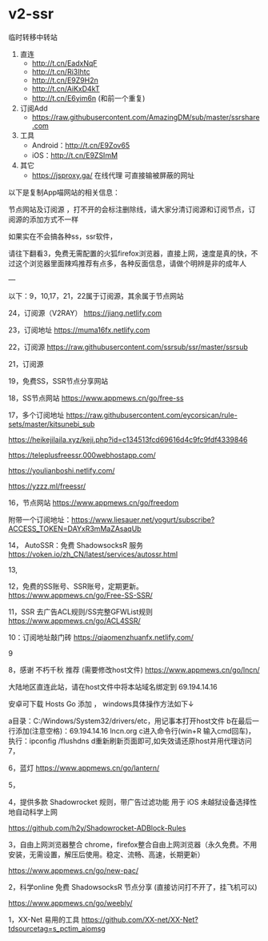# v2-ssr
临时转移中转站

1. 直连
   - http://t.cn/EadxNqF
   - http://t.cn/Ri3Ihtc
   - http://t.cn/E9Z9H2n
   - http://t.cn/AiKxD4kT
   - http://t.cn/E6yim6n (和前一个重复)
2. 订阅Add
   - https://raw.githubusercontent.com/AmazingDM/sub/master/ssrshare.com
3. 工具
   - Android：http://t.cn/E9Zov65
   - iOS：http://t.cn/E9ZSImM
4. 其它
   - https://jsproxy.ga/ 在线代理 可直接输被屏蔽的网址



以下是复制App喵网站的相关信息：


节点网站及订阅源 ，打不开的会标注删除线，请大家分清订阅源和订阅节点，订阅源的添加方式不一样

如果实在不会搞各种ss，ssr软件，

请往下翻看3，免费无需配置的火狐firefox浏览器，直接上网，速度是真的快，不过这个浏览器里面辣鸡推荐有点多，各种反面信息，请做个明辨是非的成年人

—

以下：9，10,17，21，22属于订阅源，其余属于节点网站

24，订阅源（V2RAY）
https://jiang.netlify.com

23，订阅地址
https://muma16fx.netlify.com

22，订阅源
https://raw.githubusercontent.com/ssrsub/ssr/master/ssrsub

21，订阅源

19，免费SS，SSR节点分享网站

18，SS节点网站
https://www.appmews.cn/go/free-ss

17，多个订阅地址
https://raw.githubusercontent.com/eycorsican/rule-sets/master/kitsunebi_sub

https://heikejilaila.xyz/keji.php?id=c134513fcd69616d4c9fc9fdf4339846

https://teleplusfreessr.000webhostapp.com/

https://youlianboshi.netlify.com/

https://yzzz.ml/freessr/

16，节点网站
https://www.appmews.cn/go/freedom

附带一个订阅地址：https://www.liesauer.net/yogurt/subscribe?ACCESS_TOKEN=DAYxR3mMaZAsaqUb

14， AutoSSR：免费 ShadowsocksR 服务
https://voken.io/zh_CN/latest/services/autossr.html

13,

12，免费的SS账号、SSR账号，定期更新。
https://www.appmews.cn/go/Free-SS-SSR/

11，SSR 去广告ACL规则/SS完整GFWList规则
https://www.appmews.cn/go/ACL4SSR/

10：订阅地址敲门砖
https://qiaomenzhuanfx.netlify.com/

9

8，感谢 不朽千秋 推荐 (需要修改host文件)
https://www.appmews.cn/go/lncn/

大陆地区直连此站，请在host文件中将本站域名绑定到 69.194.14.16

安卓可下载 Hosts Go 添加 ， windows具体操作方法如下↓

a目录：C:/Windows/System32/drivers/etc，用记事本打开host文件
b在最后一行添加(注意空格)：69.194.14.16 lncn.org
c进入命令行(win+R 输入cmd回车)，执行：ipconfig /flushdns
d重新刷新页面即可,如失效请还原host并用代理访问
7，

6，蓝灯
https://www.appmews.cn/go/lantern/

5，

4，提供多款 Shadowrocket 规则，带广告过滤功能
用于 iOS 未越狱设备选择性地自动科学上网

https://github.com/h2y/Shadowrocket-ADBlock-Rules

3，自由上网浏览器整合
chrome，firefox整合自由上网浏览器（永久免费。不用安装，无需设置，解压后使用。稳定、流畅、高速，长期更新）

https://www.appmews.cn/go/new-pac/

2，科学online
免费 ShadowsocksR 节点分享 (直接访问打不开了，挂飞机可以)

https://www.appmews.cn/go/weebly/

1，XX-Net 易用的工具
https://github.com/XX-net/XX-Net?tdsourcetag=s_pctim_aiomsg
